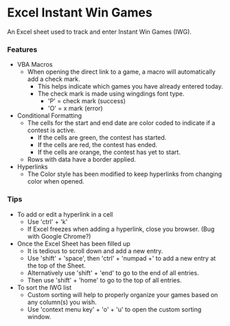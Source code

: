 # Excel Instant Win Games

An Excel sheet used to track and enter Instant Win Games (IWG).

### Features ###

* VBA Macros
  * When opening the direct link to a game, a macro will automatically add a check mark.
    * This helps indicate which games you have already entered today.
    * The check mark is made using wingdings font type.
      * 'P' = check mark (success)
      * 'O' = x mark (error) 
* Conditional Formatting
  * The cells for the start and end date are color coded to indicate if a contest is active.
    * If the cells are green, the contest has started.
    * If the cells are red, the contest has ended.
    * If the cells are orange, the contest has yet to start.
  * Rows with data have a border applied.
* Hyperlinks
  * The Color style has been modified to keep hyperlinks from changing color when opened.
 
### Tips ###

* To add or edit a hyperlink in a cell
  * Use 'ctrl' + 'k'
  * If Excel freezes when adding a hyperlink, close you browser. (Bug with Google Chrome?)
* Once the Excel Sheet has been filled up
  * It is tedious to scroll down and add a new entry. 
  * Use 'shift' + 'space', then 'ctrl' + 'numpad +' to add a new entry at the top of the Sheet.
  * Alternatively use 'shift' + 'end' to go to the end of all entries.
  * Then use 'shift' + 'home' to go to the top of all entries.
* To sort the IWG list
  * Custom sorting will help to properly organize your games based on any column(s) you wish.
  * Use 'context menu key' + 'o' + 'u' to open the custom sorting window.
